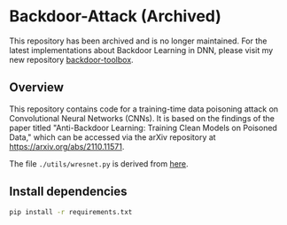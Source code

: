 # Backdoor-Attack (Archived)
This repository has been archived and is no longer maintained. For the latest implementations about Backdoor Learning in DNN, please visit my new repository [backdoor-toolbox](https://github.com/mr-pylin/backdoor-toolbox).

## Overview
This repository contains code for a training-time data poisoning attack on Convolutional Neural Networks (CNNs). It is based on the findings of the paper titled "Anti-Backdoor Learning: Training Clean Models on Poisoned Data," which can be accessed via the arXiv repository at https://arxiv.org/abs/2110.11571.

The file `./utils/wresnet.py` is derived from [here](https://github.com/bboylyg/ABL/blob/main/models/wresnet.py).

## Install dependencies
```bash
pip install -r requirements.txt
```
